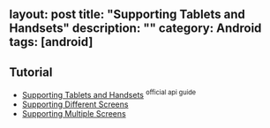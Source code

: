layout: post
title: "Supporting Tablets and Handsets"
description: ""
category: Android
tags: [android]
---

## Tutorial

- [Supporting Tablets and Handsets](https://developer.android.com/guide/practices/tablets-and-handsets.html#Fragments) <sup>official api guide</sup>
- [Supporting Different Screens](https://developer.android.com/training/basics/supporting-devices/screens.html#create-layouts)
- [Supporting Multiple Screens](http://developer.android.com/guide/practices/screens_support.html)

